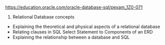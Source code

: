 https://education.oracle.com/oracle-database-sql/pexam_1Z0-071

1. Relational Database concepts
 * Explaining the theoretical and physical aspects of a relational database
 * Relating clauses in SQL Select Statement to Components of an ERD
 * Explaining the relationship between a database and SQL
